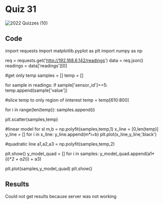 # Quiz 31

![2022  Quizzes (10)](https://user-images.githubusercontent.com/112055062/211050260-6f12a6af-38f1-42c3-a994-72cb14450c74.jpg)

## Code
import requests
import matplotlib.pyplot as plt
import numpy as np

req = requests.get('http://192.168.6.142/readings')
data = req.json()
readings = data['readings'][0]

#get only temp
samples = []
temp = []

for sample in readings:
    if sample['sensor_id']==5:
        temp.append(sample['value'])

#slice temp to only region of iinterest
temp = temp[610:800]

for i in range(len(temp)):
    samples.append(i)

plt.scatter(samples,temp)


#linear model for sl
m,b = np.polyfit(samples,temp,1)
x_line = [0,len(temp)]
y_line = []
for i in x_line:
    y_line.append(m*i+b)
plt.plot(x_line,y_line,'black')


#quadratic line
a1,a2,a3 = np.polyfit(samples,temp,2)

plt.show()
y_model_quad = []
for i in samples:
    y_model_quad.append(a1*(i)**2 + a2*(i) + a3)

plt.plot(samples,y_model_quad)
plt.show()

## Results 
Could not get results because server was not working

